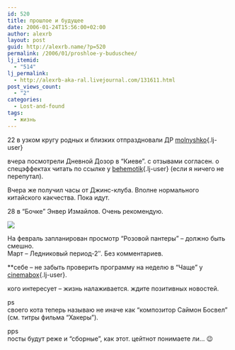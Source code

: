 ```yaml
---
id: 520
title: прошлое и будущее
date: 2006-01-24T15:56:00+02:00
author: alexrb
layout: post
guid: http://alexrb.name/?p=520
permalink: /2006/01/proshloe-y-buduschee/
lj_itemid:
  - "514"
lj_permalink:
  - http://alexrb-aka-ral.livejournal.com/131611.html
post_views_count:
  - "2"
categories:
  - Lost-and-found
tags:
  - жизнь
---
```

22 в узком кругу родных и близких отпраздновали ДР [molnyshko](http://molnyshko.livejournal.com/){.lj-user}

вчера посмотрели Дневной Дозор в &#8220;Киеве&#8221;. с отзывами согласен. о спецэффектах читать по ссылке у [behemotik](http://behemotik.livejournal.com/){.lj-user} (если я ничего не перепутал).

Вчера же получил часы от Джинс-клуба. Вполне нормального китайского какчества. Пока идут. 

28 в &#8220;Бочке&#8221; Энвер Измайлов. Очень рекомендую.  
<!--more флаер-->

![](http://www.uajazz.com/people/izmailov/images/06_jan_flyer.jpg) 

На февраль запланирован просмотр &#8220;Розовой пантеры&#8221; &#8211; должно быть смешно.  
Март &#8211; Ледниковый период-2&#8243;. Без комментариев.

**себе &#8211; не забыть проверить программу на неделю в &#8220;Чаще&#8221; у [cinemabox](http://cinemabox.livejournal.com/){.lj-user}.

кого интересует &#8211; жизнь налаживается. ждите позитивных новостей.

ps  
своего кота теперь называю не иначе как &#8220;композитор Саймон Босвел&#8221; (см. титры фильма &#8220;Хакеры&#8221;).

pps  
посты будут реже и &#8220;сборные&#8221;, как этот. цейтнот понимаете ли&#8230; 😉